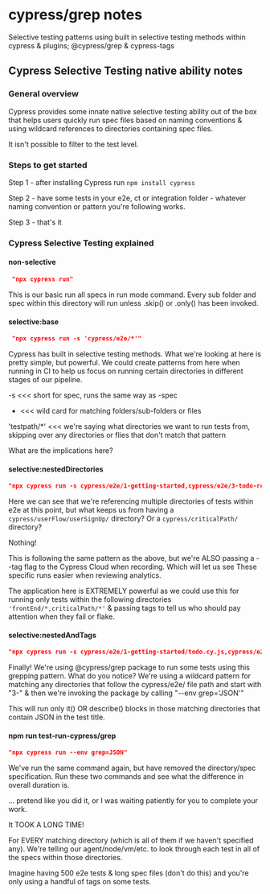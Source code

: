 # cypress/grep notes
Selective testing patterns using built in selective testing methods within cypress &amp; plugins; @cypress/grep &amp; cypress-tags


## Cypress Selective Testing native ability notes

### General overview

Cypress provides some innate native selective testing ability out of the box that helps users quickly run spec files based on naming conventions & using wildcard references to directories containing spec files. 

It isn't possible to filter to the test level.

### Steps to get started

Step 1 - after installing Cypress run `npm install cypress`

Step 2 - have some tests in your e2e, ct or integration folder - whatever naming convention or pattern you're following works.

Step 3 - that's it

### Cypress Selective Testing explained

#### non-selective

``` json
 "npx cypress run"
 ```

This is our basic run all specs in run mode command. Every sub folder and spec within this directory will run unless .skip() or .only() has been invoked. 

#### selective:base

``` json
 "npx cypress run -s 'cypress/e2e/*'"
 ```

Cypress has built in selective testing methods. What we're looking at here is pretty simple, but powerful. We could create patterns from here when running in CI to help us focus on running certain directories in different stages of our pipeline. 

-s <<< short for spec, runs the same way as -spec

* <<< wild card for matching folders/sub-folders or files

'testpath/*'  <<< we're saying what directories we want to run tests from, skipping over any directories or flies that don't match that pattern

What are the implications here?

#### selective:nestedDirectories

``` json
"npx cypress run -s cypress/e2e/1-getting-started,cypress/e2e/3-todo-repeated"
 ```

Here we can see that we're referencing multiple directories of tests within e2e at this point, but what keeps us from having a `cypress/userFlow/userSignUp/` directory? Or a `cypress/criticalPath/` directory?

Nothing!

This is following the same pattern as the above, but we're ALSO passing a --tag flag to the Cypress Cloud when recording. Which will let us see These specific runs easier when reviewing analytics. 

The application here is EXTREMELY powerful as we could use this for running only tests within the following directories ```'frontEnd/*,criticalPath/*'``` & passing tags to tell us who should pay attention when they fail or flake. 

#### selective:nestedAndTags

``` json
"npx cypress run -s cypress/e2e/1-getting-started/todo.cy.js,cypress/e2e/3-todo-repeated/* --record --tag 'staging'"
 ```

Finally! We're using @cypress/grep package to run some tests using this grepping pattern. What do you notice? We're using a wildcard pattern for matching any directories that follow the cypress/e2e/ file path and start with "3-" & then we're invoking the package by calling "--env grep='JSON'"

This will run only it() OR describe() blocks in those matching directories that contain JSON in the test title. 

#### npm run test-run-cypress/grep

``` json
"npx cypress run --env grep=JSON"
 ```

We've run the same command again, but have removed the directory/spec specification. Run these two commands and see what the difference in overall duration is.

... pretend like you did it, or I was waiting patiently for you to complete your work. 

It TOOK A LONG TIME!

For EVERY matching directory (which is all of them if we haven't specified any). We're telling our agent/node/vm/etc. to look through each test in all of the specs within those directories. 

Imagine having 500 e2e tests & long spec files (don't do this) and you're only using a handful of tags on some tests.
